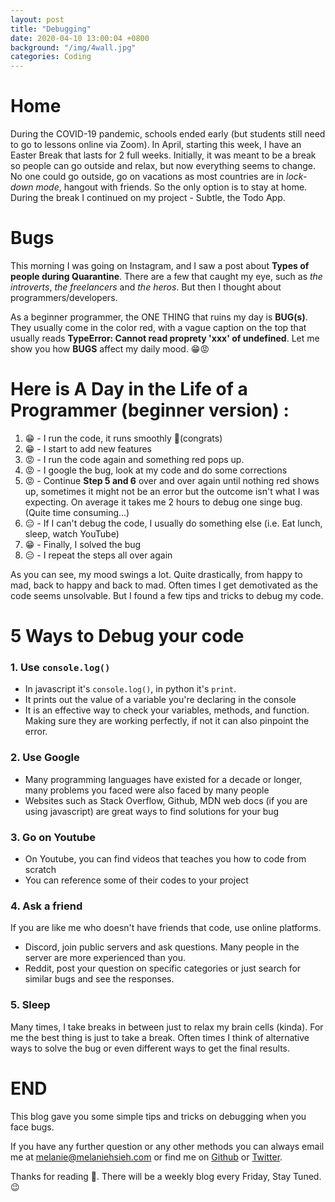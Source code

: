 ```yaml
---
layout: post
title: "Debugging"
date: 2020-04-10 13:00:04 +0800
background: "/img/4wall.jpg"
categories: Coding
---
```


# Home

During the COVID-19 pandemic, schools ended early (but students still need to go to lessons online via Zoom). In April, starting this week, I have an Easter Break that lasts for 2 full weeks. Initially, it was meant to be a break so people can go outside and relax, but now everything seems to change. No one could go outside, go on vacations as most countries are in _lock-down mode_, hangout with friends. So the only option is to stay at home. During the break I continued on my project - Subtle, the Todo App.

# Bugs

This morning I was going on Instagram, and I saw a post about **Types of people during Quarantine**. There are a few that caught my eye, such as _the introverts_, _the freelancers_ and _the heros_. But then I thought about programmers/developers.

As a beginner programmer, the ONE THING that ruins my day is **BUG(s)**. They usually come in the color red, with a vague caption on the top that usually reads **TypeError: Cannot read proprety 'xxx' of undefined**. Let me show you how **BUGS** affect my daily mood. 😁😡

# Here is A Day in the Life of a Programmer (beginner version) :

1. 😁 - I run the code, it runs smoothly 👏(congrats)
2. 😁 - I start to add new features
3. 😡 - I run the code again and something red pops up.
4. 😡 - I google the bug, look at my code and do some corrections
5. 😡 - Continue **Step 5 and 6** over and over again until nothing red shows up, sometimes it might not be an error but the outcome isn't what I was expecting. On average it takes me 2 hours to debug one singe bug. (Quite time consuming...)
6. 😑 - If I can't debug the code, I usually do something else (i.e. Eat lunch, sleep, watch YouTube)
7. 😁 - Finally, I solved the bug
8. 😑 - I repeat the steps all over again

As you can see, my mood swings a lot. Quite drastically, from happy to mad, back to happy and back to mad. Often times I get demotivated as the code seems unsolvable. But I found a few tips and tricks to debug my code.

# 5 Ways to Debug your code

### 1. Use `console.log()`

- In javascript it's `console.log()`, in python it's `print`.
- It prints out the value of a variable you're declaring in the console
- It is an effective way to check your variables, methods, and function. Making sure they are working perfectly, if not it can also pinpoint the error.

### 2. Use Google

- Many programming languages have existed for a decade or longer, many problems you faced were also faced by many people
- Websites such as Stack Overflow, Github, MDN web docs (if you are using javascript) are great ways to find solutions for your bug

### 3. Go on Youtube

- On Youtube, you can find videos that teaches you how to code from scratch
- You can reference some of their codes to your project

### 4. Ask a friend

If you are like me who doesn't have friends that code, use online platforms.

- Discord, join public servers and ask questions. Many people in the server are more experienced than you.
- Reddit, post your question on specific categories or just search for similar bugs and see the responses.

### 5. Sleep

Many times, I take breaks in between just to relax my brain cells (kinda). For me the best thing is just to take a break. Often times I think of alternative ways to solve the bug or even different ways to get the final results.

# END

This blog gave you some simple tips and tricks on debugging when you face bugs.

If you have any further question or any other methods you can always email me at <melanie@melaniehsieh.com> or find me on [Github](https://github.com/melaniehsieh) or [Twitter](https://twitter.com/melaniehsieh).

Thanks for reading 👀. There will be a weekly blog every Friday, Stay Tuned.😉
